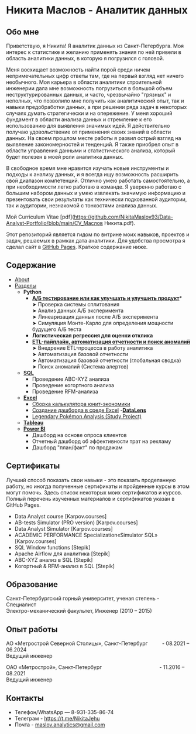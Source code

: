 # Никита Маслов - Аналитик данных
## Обо мне

Приветствую, я Никита! Я аналитик данных из Санкт-Петербурга. Моя интерес к статистике и желанию применять знания по ней привели в область аналитики данных, в которую я погрузился с головой.

Меня восхищает возможность найти порой среди ничем непримечательных цифр ответы там, где на первый взгляд нет ничего необычного. Моя карьера в области аналитики строительной инженерии дала мне возможность погрузиться в большой объем неструктурированных данных, и часто, чрезвычайно "грязных" и неполных, что позволило мне получить как аналитический опыт, так и навыки предобработки данных, а при решении ряда задач в некоторых случаях думать стратегически и на опережение.
У меня хороший фундамент в области анализа данных и стремление к его использованию для выявления значимых идей. Я действительно получаю удовольствение от применения своих знаний в области данных. На своем прошлом месте работы я развил острый взгляд на выявление закономерностей и тенденций. Я также приобрел опыт в области управления данными и статистического анализа, который будет полезен в моей роли аналитика данных.

В свободное время мне нравится изучать новые инструменты и подходы к анализу данных, и я всегда ищу возможность расширить свой диапазон компетенций. Отлично умею работать самостоятельно, а при необходимости легко работаю в команде. Я уверенно работаю с большим набором данных и умею извлекать значимую информацию и презентовать свои результаты как технически подкованной аудитории, так и аудитории, незнакомой с тонкостями анализа данных.

Мой Curriculum Vitae [pdf](https://github.com/NikitaMaslov93/Data-Analyst-Portfolio/blob/main/CV_Маслов Никита.pdf).

Этот репозиторий является гидом по витрине моих навыков, проектов и задач, решаемых в рамках дата аналитики.
Для удобства просмотра я сделал сайт в [GitHub Pages](https://nikitamaslov93.github.io/NikitaTheAnalyst/). Краткое содержание ниже.

## Содержание
- [About](https://nikitamaslov93.github.io/NikitaTheAnalyst/index.html)
- [Разделы](https://nikitamaslov93.github.io/NikitaTheAnalyst/index.html)
  - **Python**
    - [**А/Б тестирование или как улучшать и улучшить продукт**](https://nikitamaslov93.github.io/NikitaTheAnalyst/Python_A_B_cases.html)*<br>
        ➤ Проверка системы сплитования<br>
        ➤ Анализ данных А/Б эксперимента<br>
        ➤ Линеаризация данных после А/Б эксперимента<br>
        ➤ Симуляция Монте-Карло для определения мощности будущего А/Б теста<br>
    - **Логистическая регрессия для оценки отклика**
    - [**ETL-пайплайн, автоматизация отчетности и поиск аномалий**](https://nikitamaslov93.github.io/NikitaTheAnalyst/Python_etl.html)<br>
        ➤ Внедрение ETL-процесса в работу аналитика<br>
        ➤ Автоматизация базовой отчетности<br>
        ➤ Автоматизация базовой отчетности (глобальная сводка)<br>
        ➤ Поиск аномалий (Система алертов)<br>
  - [**SQL**](https://nikitamaslov93.github.io/NikitaTheAnalyst/sql.html)
      - Проведение ABC-XYZ анализа
      - Проведение когортного анализа
      - Проведение RFM-анализа
  - [**Excel**](https://nikitamaslov93.github.io/NikitaTheAnalyst/excel.html)
      - [Сборка калькулятора юнит-экономики](https://nikitamaslov93.github.io/NikitaTheAnalyst/excel_unit-economics.html)
      - [Создание дашборда в среде Excel](https://nikitamaslov93.github.io/NikitaTheAnalyst/excel_unit-economics.html)
  -[**DataLens**](https://nikitamaslov93.github.io/NikitaTheAnalyst/DataLens.html) 
    - [Legendary Pokémon Analysis (Study Project)](https://github.com/tiannaparris/Data-Analysis-Portfolio#legendary-pok%C3%A9mon-analysis)
  - [**Tableau**](https://public.tableau.com/app/profile/nikita.maslov/vizzes)
  - [**Power BI**](https://nikitamaslov93.github.io/NikitaTheAnalyst/powerbi.html)
    - Дашборд на основе опроса клиентов
    - Отчетный дашборд об эффективности трат на рекламу
    - Дашборд "план/факт" по продажам
      
## Сертификаты   
Лучший способ показать свои навыки - это показать проделанную работу, но иногда полученные сертификаты и пройденные курсы в этом могут помочь. Здесь список некоторых моих сертификатов и курсов. Полный перечень изученных материалов и сертификатов указан в GitHub Pages.
- Data Analyst course [Karpov.courses]
- AB-tests Simulator (PRO version) [Karpov.courses]
- Data Analyst Simulator [Karpov.courses]
- АCADEMIC PERFORMANCE Specialization«Simulator SQL» [Karpov.courses]
- SQL Window functions [Stepik]
- Apache Airflow для аналитика [Stepik]
- ABC-XYZ анализ в SQL [Stepik]
- Когортный & RFM-анализ в SQL [Stepik]

## Образование
Санкт-Петербургский горный университет, ученая степень - Специалист <br>
Электро-механический факультет, Инженер
(2010 – 2015)
## Опыт работы
АО «Метрострой Северной Столицы», Санкт-Петербург &nbsp;&nbsp;&nbsp;&nbsp;&nbsp;&nbsp;&nbsp;&nbsp;&nbsp;- 08.2021 – 06.2024<br>
Ведущий инженер<br>

ОАО «Метрострой», Санкт-Петербург &nbsp;&nbsp;&nbsp;&nbsp;&nbsp;&nbsp;&nbsp;&nbsp;&nbsp;&nbsp;&nbsp;&nbsp;&nbsp;&nbsp;&nbsp;&nbsp;&nbsp;&nbsp;&nbsp;&nbsp;&nbsp;&nbsp;&nbsp;&nbsp;&nbsp;&nbsp;&nbsp;&nbsp;&nbsp;&nbsp;&nbsp;&nbsp;&nbsp;&nbsp;&nbsp;&nbsp;&nbsp;&nbsp;&nbsp;- 11.2016 – 08.2021<br>
Ведущий инженер<br>

## Контакты
 - Телефон/WhatsApp — 8-931-335-86-74
 - Телеграм - https://t.me/NikitaJehu
 - Почта - maslov.analytics@gmail.com




